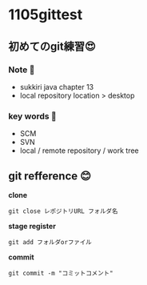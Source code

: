 # 1105gittest
## 初めてのgit練習😍

### Note 💚

- sukkiri java chapter 13 
- local repository location > desktop 

### key words 💚

- SCM 
- SVN 
- local / remote repository / work tree 

## git refference 😊

**clone**

```
git close レポジトリURL フォルダ名
```

**stage register**
```
git add フォルダorファイル
```

**commit**
```
git commit -m "コミットコメント"
```